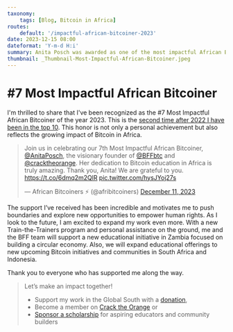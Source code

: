 ```yaml
---
taxonomy:
    tags: [Blog, Bitcoin in Africa]
routes:
    default: '/impactful-african-bitcoiner-2023'
date: 2023-12-15 08:00
dateformat: 'Y-m-d H:i'
summary: Anita Posch was awarded as one of the most impactful African Bitcoiners of the year 2023.
thumbnail: _Thumbnail-Most-Impactful-African-Bitcoiner.jpeg
---
```


# #7 Most Impactful African Bitcoiner

I'm thrilled to share that I've been recognized as the #7 Most Impactful African Bitcoiner of the year 2023. This is the [second time after 2022 I have been in the top 10](https://anitaposch.com/impactful-african-bitcoiner-22). This honor is not only a personal achievement but also reflects the growing impact of Bitcoin in Africa. 

<blockquote class="twitter-tweet"><p lang="en" dir="ltr">Join us in celebrating our 7th Most Impactful African Bitcoiner, <a href="https://twitter.com/AnitaPosch?ref_src=twsrc%5Etfw">@AnitaPosch</a>, the visionary founder of <a href="https://twitter.com/BFFbtc?ref_src=twsrc%5Etfw">@BFFbtc</a> and <a href="https://twitter.com/cracktheorange?ref_src=twsrc%5Etfw">@cracktheorange</a>. Her dedication to Bitcoin education in Africa is truly amazing. Thank you, Anita! We are grateful to you. <a href="https://t.co/6dmq2m2QlR">https://t.co/6dmq2m2QlR</a> <a href="https://t.co/hysJYoj27s">pic.twitter.com/hysJYoj27s</a></p>&mdash; African Bitcoiners ⚡ (@afribitcoiners) <a href="https://twitter.com/afribitcoiners/status/1734183773397283176?ref_src=twsrc%5Etfw">December 11, 2023</a></blockquote> <script async src="https://platform.twitter.com/widgets.js" charset="utf-8"></script>

The support I’ve received has been incredible and motivates me to push boundaries and explore new opportunities to empower human rights. As I look to the future, I am excited to expand my work even more. With a new Train-the-Trainers program and personal assistance on the ground, me and the BFF team will support a new educational initiative in Zambia focused on building a circular economy. Also, we will expand educational offerings to new upcoming Bitcoin initiatives and communities in South Africa and Indonesia. 

Thank you to everyone who has supported me along the way.

> Let’s make an impact together! 
> * Support my work in the Global South with a [donation](https://anitaposch.com/donate),
> * Become a member on [Crack the Orange](https://my.cracktheorange.com/memberships/) or
> * [Sponsor a scholarship](https://my.cracktheorange.com/scholarship/) for aspiring educators and community builders 

